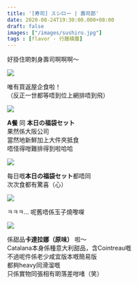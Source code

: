 ```yaml
---
title: '[寿司] スシロー | 壽司郎'
date: 2020-08-24T19:30:00.000+08:00
draft: false
images: ["/images/sushiro.jpg"]
tags : [flavor - 行膳積腹]
---
```


好掛住啲刺身壽司啊啊啊～  

![](/images/sushiro1.jpg)

唯有買返屋企食啦！  
（反正一世都等唔到位上網排唔到飛）  

![](/images/sushiro.jpg)

**A餐** 同 **本日の福袋セット**  
果然係大阪公司  
當然地新鮮加上大件夾抵食  
唔怪得咁難排得到啦哈哈  

![](/images/sushiro2.jpg)

每日嘅**本日の福袋セット**都唔同  
次次食都有驚喜（心）  

![](/images/sushiro3.jpg)

ㅋㅋㅋ... 呢舊唔係玉子燒嚟㗎

![](/images/sushiro4.jpg)

係甜品**卡達拉娜（原味）** 啦～  
Catalana本身係種意大利甜品，含Cointreau嘅  
不過呢件係老少咸宜版本嘅簡易版  
都夠heavy同滑溜嘅  
只係實物同張相有啲落差咁啫（笑）
